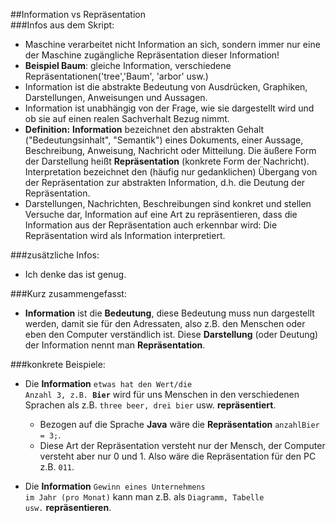 ##Information vs Repräsentation  
###Infos aus dem Skript:
* Maschine verarbeitet nicht Information an sich, sondern immer nur 
eine der Maschine zugängliche Repräsentation dieser Information!
* **Beispiel Baum**: gleiche Information, verschiedene Repräsentationen('tree','Baum', 'arbor' usw.)
* Information ist die abstrakte Bedeutung von Ausdrücken, Graphiken,
Darstellungen, Anweisungen und Aussagen.
* Information ist unabhängig von der Frage, wie sie dargestellt wird
und ob sie auf einen realen Sachverhalt Bezug nimmt.
* **Definition:** **Information** bezeichnet den abstrakten Gehalt ("Bedeutungsinhalt",
"Semantik") eines Dokuments, einer Aussage, Beschreibung,
Anweisung, Nachricht oder Mitteilung. Die äußere Form der
Darstellung heißt **Repräsentation** (konkrete Form der Nachricht).
Interpretation bezeichnet den (häufig nur gedanklichen) Übergang
von der Repräsentation zur abstrakten Information, d.h. die Deutung
der Repräsentation.
* Darstellungen, Nachrichten, Beschreibungen sind konkret und
stellen Versuche dar, Information auf eine Art zu repräsentieren,
dass die Information aus der Repräsentation auch erkennbar wird:
Die Repräsentation wird als Information interpretiert.

###zusätzliche Infos:
* Ich denke das ist genug. 

###Kurz zusammengefasst:
* **Information** ist die **Bedeutung**, diese Bedeutung muss nun dargestellt werden, damit sie für den Adressaten, 
also z.B. den Menschen oder eben den Computer verständlich ist. Diese **Darstellung** (oder Deutung) der Information
nennt man **Repräsentation**. 

###konkrete Beispiele:
* Die **Information** <code>etwas hat den Wert/die Anzahl 3, z.B. **Bier**</code> wird für uns Menschen in den verschiedenen Sprachen als z.B. <code>three beer, drei bier</code> usw. **repräsentiert**.
  * Bezogen auf die Sprache **Java** wäre die **Repräsentation** <code>anzahlBier = 3;</code>.
  * Diese Art der Repräsentation versteht nur der Mensch, der Computer versteht aber nur 0 und 1. 
  Also wäre die Repräsentation für den PC  z.B. <code>011</code>. 

* Die **Information** <code>Gewinn eines Unternehmens im Jahr (pro Monat)</code> kann man z.B. als <code>Diagramm, Tabelle usw.</code> **repräsentieren**.

